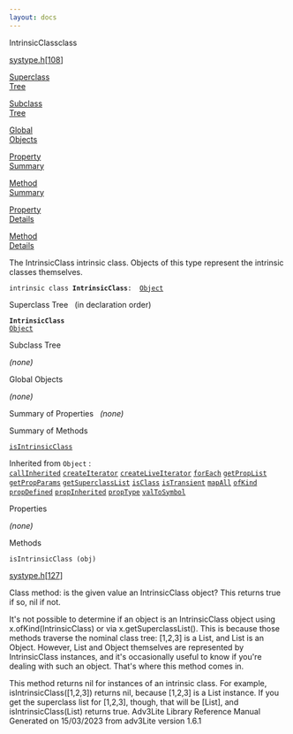```yaml
---
layout: docs
---
```

<span class="title">IntrinsicClass</span><span class="type">class</span>

[systype.h](../file/systype.h.html)\[[108](../source/systype.h.html#108)\]

[Superclass  
Tree](#_SuperClassTree_)

[Subclass  
Tree](#_SubClassTree_)

[Global  
Objects](#_ObjectSummary_)

[Property  
Summary](#_PropSummary_)

[Method  
Summary](#_MethodSummary_)

[Property  
Details](#_Properties_)

[Method  
Details](#_Methods_)



The IntrinsicClass intrinsic class. Objects of this type represent the
intrinsic classes themselves.

`intrinsic class `**`IntrinsicClass`**` :   `[`Object`](../object/Object.html)



<span id="_SuperClassTree_"></span>



<span class="hdln">Superclass Tree</span>   (in declaration order)



**`IntrinsicClass`**  
[`Object`](../object/Object.html)  
<span id="_SubClassTree_"></span>



<span class="hdln">Subclass Tree</span>  



*(none)* <span id="_ObjectSummary_"></span>



<span class="hdln">Global Objects</span>  



*(none)* <span id="_PropSummary_"></span>



<span class="hdln">Summary of Properties</span>  
*(none)* <span id="_MethodSummary_"></span>



<span class="hdln">Summary of Methods</span>  



[`isIntrinsicClass`](#isIntrinsicClass)

Inherited from `Object` :  
[`callInherited`](../object/Object.html#callInherited) [`createIterator`](../object/Object.html#createIterator) [`createLiveIterator`](../object/Object.html#createLiveIterator) [`forEach`](../object/Object.html#forEach) [`getPropList`](../object/Object.html#getPropList) [`getPropParams`](../object/Object.html#getPropParams) [`getSuperclassList`](../object/Object.html#getSuperclassList) [`isClass`](../object/Object.html#isClass) [`isTransient`](../object/Object.html#isTransient) [`mapAll`](../object/Object.html#mapAll) [`ofKind`](../object/Object.html#ofKind) [`propDefined`](../object/Object.html#propDefined) [`propInherited`](../object/Object.html#propInherited) [`propType`](../object/Object.html#propType) [`valToSymbol`](../object/Object.html#valToSymbol)

<span id="_Properties_"></span>



<span class="hdln">Properties</span>  



*(none)* <span id="_Methods_"></span>



<span class="hdln">Methods</span>  



<span id="isIntrinsicClass"></span>

`isIntrinsicClass (obj)`

[systype.h](../file/systype.h.html)\[[127](../source/systype.h.html#127)\]



Class method: is the given value an IntrinsicClass object? This returns
true if so, nil if not.

It's not possible to determine if an object is an IntrinsicClass object
using x.ofKind(IntrinsicClass) or via x.getSuperclassList(). This is
because those methods traverse the nominal class tree: \[1,2,3\] is a
List, and List is an Object. However, List and Object themselves are
represented by IntrinsicClass instances, and it's occasionally useful to
know if you're dealing with such an object. That's where this method
comes in.

This method returns nil for instances of an intrinsic class. For
example, isIntrinsicClass(\[1,2,3\]) returns nil, because \[1,2,3\] is a
List instance. If you get the superclass list for \[1,2,3\], though,
that will be \[List\], and isIntrinsicClass(List) returns true.
Adv3Lite Library Reference Manual  
Generated on 15/03/2023 from adv3Lite version 1.6.1


